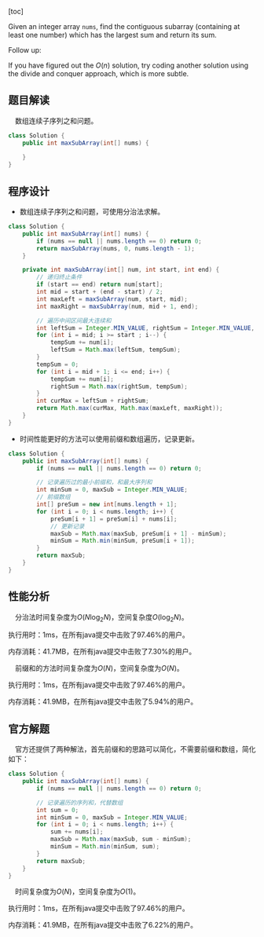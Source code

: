 [toc]

Given an integer array `nums`, find the contiguous subarray (containing at least one number) which has the largest sum and return its sum.

Follow up:

If you have figured out the $O(n)$ solution, try coding another solution using the divide and conquer approach, which is more subtle.



## 题目解读

&emsp;数组连续子序列之和问题。

```java
class Solution {
    public int maxSubArray(int[] nums) {
        
    }
}
```

## 程序设计

* 数组连续子序列之和问题，可使用分治法求解。

```java
class Solution {
    public int maxSubArray(int[] nums) {
        if (nums == null || nums.length == 0) return 0;
        return maxSubArray(nums, 0, nums.length - 1);
    }

    private int maxSubArray(int[] num, int start, int end) {
        // 递归终止条件
        if (start == end) return num[start];
        int mid = start + (end - start) / 2;
        int maxLeft = maxSubArray(num, start, mid);
        int maxRight = maxSubArray(num, mid + 1, end);

        // 遍历中间区间最大连续和
        int leftSum = Integer.MIN_VALUE, rightSum = Integer.MIN_VALUE, tempSum = 0;
        for (int i = mid; i >= start ; i--) {
            tempSum += num[i];
            leftSum = Math.max(leftSum, tempSum);
        }
        tempSum = 0;
        for (int i = mid + 1; i <= end; i++) {
            tempSum += num[i];
            rightSum = Math.max(rightSum, tempSum);
        }
        int curMax = leftSum + rightSum;
        return Math.max(curMax, Math.max(maxLeft, maxRight));
    }
}
```

* 时间性能更好的方法可以使用前缀和数组遍历，记录更新。

```java
class Solution {
    public int maxSubArray(int[] nums) {
        if (nums == null || nums.length == 0) return 0;

        // 记录遍历过的最小前缀和，和最大序列和
        int minSum = 0, maxSub = Integer.MIN_VALUE;
        // 前缀数组
        int[] preSum = new int[nums.length + 1];
        for (int i = 0; i < nums.length; i++) {
            preSum[i + 1] = preSum[i] + nums[i];
            // 更新记录
            maxSub = Math.max(maxSub, preSum[i + 1] - minSum);
            minSum = Math.min(minSum, preSum[i + 1]);
        }
        return maxSub;
    }
}
```

## 性能分析

&emsp;分治法时间复杂度为$O(N\log_2N)$，空间复杂度$O(\log_2N)$。

执行用时：1ms，在所有java提交中击败了97.46%的用户。

内存消耗：41.7MB，在所有java提交中击败了7.30%的用户。

&emsp;前缀和的方法时间复杂度为$O(N)$，空间复杂度为$O(N)$。

执行用时：1ms，在所有java提交中击败了97.46%的用户。

内存消耗：41.9MB，在所有java提交中击败了5.94%的用户。

## 官方解题

&emsp;官方还提供了两种解法，首先前缀和的思路可以简化，不需要前缀和数组，简化如下：

```java
class Solution {
    public int maxSubArray(int[] nums) {
        if (nums == null || nums.length == 0) return 0;

        // 记录遍历的序列和，代替数组
        int sum = 0;
        int minSum = 0, maxSub = Integer.MIN_VALUE;
        for (int i = 0; i < nums.length; i++) {
            sum += nums[i];
            maxSub = Math.max(maxSub, sum - minSum);
            minSum = Math.min(minSum, sum);
        }
        return maxSub;
    }
}
```

&emsp;时间复杂度为$O(N)$，空间复杂度为$O(1)$。

执行用时：1ms，在所有java提交中击败了97.46%的用户。

内存消耗：41.9MB，在所有java提交中击败了6.22%的用户。